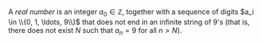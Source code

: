 A *real number* is an integer $a_0\in\mathbb Z$, together with a sequence of
digits $a_i \in \\{0, 1, \ldots, 9\\}$ that does not end in an infinite string 
of $9$'s (that is, there does not exist $N$ such that $a_n = 9$ for all $n > N$).

